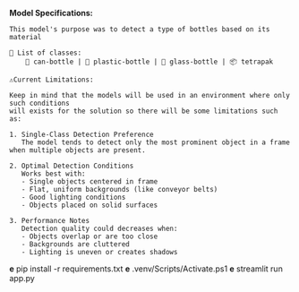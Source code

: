 **Model Specifications:**
                
    This model's purpose was to detect a type of bottles based on its material 
                
    📃 List of classes:
        🥫 can-bottle | 🧴 plastic-bottle | 🍾 glass-bottle | 📦 tetrapak
                
    ⚠️Current Limitations:
                
    Keep in mind that the models will be used in an environment where only such conditions 
    will exists for the solution so there will be some limitations such as:
                
    1. Single-Class Detection Preference 
       The model tends to detect only the most prominent object in a frame when multiple objects are present.  
    
    2. Optimal Detection Conditions  
       Works best with:
       - Single objects centered in frame
       - Flat, uniform backgrounds (like conveyor belts)
       - Good lighting conditions
       - Objects placed on solid surfaces
    
    3. Performance Notes 
       Detection quality could decreases when:
       - Objects overlap or are too close
       - Backgrounds are cluttered
       - Lighting is uneven or creates shadows

**e**
    pip install -r requirements.txt
**e**
    .venv/Scripts/Activate.ps1
**e**
    streamlit run app.py
